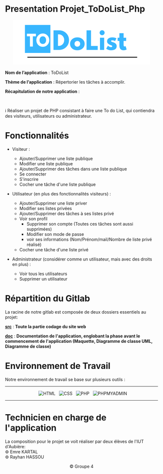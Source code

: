 # Presentation Projet_ToDoList_Php

<div align = center>

![Image de l'application](Logo.png)

</div>

**Nom de l’application** : ToDoList
</br>

**Thème de l’application** : Répertorier les tâches à accomplir.
</br>

**Récapitulation de notre application** :

</br>

:information_source: Réaliser un projet de PHP consistant à faire une To do List, qui contiendra des visiteurs, utilisateurs ou administrateur.

# Fonctionnalités

- Visiteur :
    - Ajouter/Supprimer une liste publique
    - Modifier une liste publique
    - Ajouter/Supprimer des tâches dans une liste publique
    - Se connecter
    - S'inscrire
    - Cocher une tâche d'une liste publique

- Utilisateur (en plus des fonctionnalités visiteurs) :
	- Ajouter/Supprimer une liste priver
	- Modifier ses listes privées
    - Ajouter/Supprimer des tâches à ses listes privé
    - Voir son profil
        - Supprimer son compte (Toutes ces tâches sont aussi supprimées)
        - Modifier son mode de passe
        - voir ses informations (Nom/Prénom/mail/Nombre de liste privé réalisé)
    - Cocher une tâche d'une liste privé
    
- Administrateur (considérer comme un utilisateur, mais avec des droits en plus) :
    - Voir tous les utilisateurs
    - Supprimer un utilisateur

# Répartition du Gitlab

La racine de notre gitlab est composée de deux dossiers essentiels au projet:

[**src**](src) : **Toute la partie codage du site web**

[**doc**](doc) : **Documentation de l'application, englobant la phase avant le commencement de l'application (Maquette, Diagramme de classe UML, Diagramme de classe)**

# Environnement de Travail

Notre environnement de travail se base sur plusieurs outils : 

<div align = center>

---

&nbsp; ![HTML](https://img.shields.io/badge/HTML-000?style=for-the-badge&logo=html5&logoColor=white&color=orange)
&nbsp; ![CSS](https://img.shields.io/badge/CSS-000?style=for-the-badge&logo=css3&logoColor=white&color=darkblue)
&nbsp; ![PHP](https://img.shields.io/badge/PHP-000?style=for-the-badge&logo=Php&logoColor=white&color=purple)
&nbsp; ![PHPMYADMIN](https://img.shields.io/badge/phpMyAdmin-000?style=for-the-badge&logo=PhpMyAdmin&logoColor=blue&color=orange)

---

</div>


# Technicien en charge de l'application

La composition pour le projet se voit réaliser par deux élèves de l'IUT d'Aubière:
<br>
⚙️ Emre KARTAL
<br>
⚙️ Rayhan HASSOU 
<br>

<div align = center>
© Groupe 4
</div>